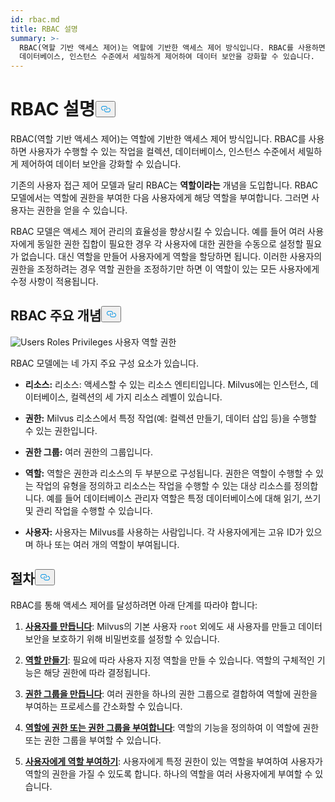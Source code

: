 ```yaml
---
id: rbac.md
title: RBAC 설명
summary: >-
  RBAC(역할 기반 액세스 제어)는 역할에 기반한 액세스 제어 방식입니다. RBAC를 사용하면 사용자가 수행할 수 있는 작업을 컬렉션,
  데이터베이스, 인스턴스 수준에서 세밀하게 제어하여 데이터 보안을 강화할 수 있습니다.
---
```

<h1 id="RBAC-Explained" class="common-anchor-header">RBAC 설명<button data-href="#RBAC-Explained" class="anchor-icon" translate="no">
      <svg translate="no"
        aria-hidden="true"
        focusable="false"
        height="20"
        version="1.1"
        viewBox="0 0 16 16"
        width="16"
      >
        <path
          fill="#0092E4"
          fill-rule="evenodd"
          d="M4 9h1v1H4c-1.5 0-3-1.69-3-3.5S2.55 3 4 3h4c1.45 0 3 1.69 3 3.5 0 1.41-.91 2.72-2 3.25V8.59c.58-.45 1-1.27 1-2.09C10 5.22 8.98 4 8 4H4c-.98 0-2 1.22-2 2.5S3 9 4 9zm9-3h-1v1h1c1 0 2 1.22 2 2.5S13.98 12 13 12H9c-.98 0-2-1.22-2-2.5 0-.83.42-1.64 1-2.09V6.25c-1.09.53-2 1.84-2 3.25C6 11.31 7.55 13 9 13h4c1.45 0 3-1.69 3-3.5S14.5 6 13 6z"
        ></path>
      </svg>
    </button></h1><p>RBAC(역할 기반 액세스 제어)는 역할에 기반한 액세스 제어 방식입니다. RBAC를 사용하면 사용자가 수행할 수 있는 작업을 컬렉션, 데이터베이스, 인스턴스 수준에서 세밀하게 제어하여 데이터 보안을 강화할 수 있습니다.</p>
<p>기존의 사용자 접근 제어 모델과 달리 RBAC는 <strong>역할이라는</strong> 개념을 도입합니다. RBAC 모델에서는 역할에 권한을 부여한 다음 사용자에게 해당 역할을 부여합니다. 그러면 사용자는 권한을 얻을 수 있습니다.</p>
<p>RBAC 모델은 액세스 제어 관리의 효율성을 향상시킬 수 있습니다. 예를 들어 여러 사용자에게 동일한 권한 집합이 필요한 경우 각 사용자에 대한 권한을 수동으로 설정할 필요가 없습니다. 대신 역할을 만들어 사용자에게 역할을 할당하면 됩니다. 이러한 사용자의 권한을 조정하려는 경우 역할 권한을 조정하기만 하면 이 역할이 있는 모든 사용자에게 수정 사항이 적용됩니다.</p>
<h2 id="RBAC-key-concepts" class="common-anchor-header">RBAC 주요 개념<button data-href="#RBAC-key-concepts" class="anchor-icon" translate="no">
      <svg translate="no"
        aria-hidden="true"
        focusable="false"
        height="20"
        version="1.1"
        viewBox="0 0 16 16"
        width="16"
      >
        <path
          fill="#0092E4"
          fill-rule="evenodd"
          d="M4 9h1v1H4c-1.5 0-3-1.69-3-3.5S2.55 3 4 3h4c1.45 0 3 1.69 3 3.5 0 1.41-.91 2.72-2 3.25V8.59c.58-.45 1-1.27 1-2.09C10 5.22 8.98 4 8 4H4c-.98 0-2 1.22-2 2.5S3 9 4 9zm9-3h-1v1h1c1 0 2 1.22 2 2.5S13.98 12 13 12H9c-.98 0-2-1.22-2-2.5 0-.83.42-1.64 1-2.09V6.25c-1.09.53-2 1.84-2 3.25C6 11.31 7.55 13 9 13h4c1.45 0 3-1.69 3-3.5S14.5 6 13 6z"
        ></path>
      </svg>
    </button></h2><p>
  
   <span class="img-wrapper"> <img translate="no" src="/docs/v2.5.x/assets/users-roles-privileges.png" alt="Users Roles Privileges" class="doc-image" id="users-roles-privileges" />
   </span> <span class="img-wrapper"> <span>사용자 역할 권한</span> </span></p>
<p>RBAC 모델에는 네 가지 주요 구성 요소가 있습니다.</p>
<ul>
<li><p><strong>리소스:</strong> 리소스: 액세스할 수 있는 리소스 엔티티입니다. Milvus에는 인스턴스, 데이터베이스, 컬렉션의 세 가지 리소스 레벨이 있습니다.</p></li>
<li><p><strong>권한:</strong> Milvus 리소스에서 특정 작업(예: 컬렉션 만들기, 데이터 삽입 등)을 수행할 수 있는 권한입니다.</p></li>
<li><p><strong>권한 그룹:</strong> 여러 권한의 그룹입니다.</p></li>
<li><p><strong>역할:</strong> 역할은 권한과 리소스의 두 부분으로 구성됩니다. 권한은 역할이 수행할 수 있는 작업의 유형을 정의하고 리소스는 작업을 수행할 수 있는 대상 리소스를 정의합니다. 예를 들어 데이터베이스 관리자 역할은 특정 데이터베이스에 대해 읽기, 쓰기 및 관리 작업을 수행할 수 있습니다.</p></li>
<li><p><strong>사용자:</strong> 사용자는 Milvus를 사용하는 사람입니다. 각 사용자에게는 고유 ID가 있으며 하나 또는 여러 개의 역할이 부여됩니다.</p></li>
</ul>
<h2 id="Procedures" class="common-anchor-header">절차<button data-href="#Procedures" class="anchor-icon" translate="no">
      <svg translate="no"
        aria-hidden="true"
        focusable="false"
        height="20"
        version="1.1"
        viewBox="0 0 16 16"
        width="16"
      >
        <path
          fill="#0092E4"
          fill-rule="evenodd"
          d="M4 9h1v1H4c-1.5 0-3-1.69-3-3.5S2.55 3 4 3h4c1.45 0 3 1.69 3 3.5 0 1.41-.91 2.72-2 3.25V8.59c.58-.45 1-1.27 1-2.09C10 5.22 8.98 4 8 4H4c-.98 0-2 1.22-2 2.5S3 9 4 9zm9-3h-1v1h1c1 0 2 1.22 2 2.5S13.98 12 13 12H9c-.98 0-2-1.22-2-2.5 0-.83.42-1.64 1-2.09V6.25c-1.09.53-2 1.84-2 3.25C6 11.31 7.55 13 9 13h4c1.45 0 3-1.69 3-3.5S14.5 6 13 6z"
        ></path>
      </svg>
    </button></h2><p>RBAC를 통해 액세스 제어를 달성하려면 아래 단계를 따라야 합니다:</p>
<ol>
<li><p><strong><a href="/docs/ko/users_and_roles.md#Create-a-user">사용자를 만듭니다</a></strong>: Milvus의 기본 사용자 <code translate="no">root</code> 외에도 새 사용자를 만들고 데이터 보안을 보호하기 위해 비밀번호를 설정할 수 있습니다.</p></li>
<li><p><strong><a href="/docs/ko/users_and_roles.md#Create-a-role">역할 만들기</a></strong>: 필요에 따라 사용자 지정 역할을 만들 수 있습니다. 역할의 구체적인 기능은 해당 권한에 따라 결정됩니다.</p></li>
<li><p><strong><a href="/docs/ko/privilege_group.md">권한 그룹을 만듭니다</a></strong>: 여러 권한을 하나의 권한 그룹으로 결합하여 역할에 권한을 부여하는 프로세스를 간소화할 수 있습니다.</p></li>
<li><p><strong><a href="/docs/ko/grant_privileges.md">역할에 권한 또는 권한 그룹을 부여합니다</a></strong>: 역할의 기능을 정의하여 이 역할에 권한 또는 권한 그룹을 부여할 수 있습니다.</p></li>
<li><p><strong><a href="/docs/ko/grant_roles.md">사용자에게 역할 부여하기</a></strong>: 사용자에게 특정 권한이 있는 역할을 부여하여 사용자가 역할의 권한을 가질 수 있도록 합니다. 하나의 역할을 여러 사용자에게 부여할 수 있습니다.</p></li>
</ol>
